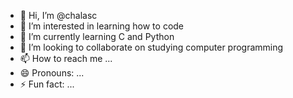 - 👋 Hi, I’m @chalasc
- 👀 I’m interested in learning how to code
- 🌱 I’m currently learning C and Python
- 💞️ I’m looking to collaborate on studying computer programming
- 📫 How to reach me ...
- 😄 Pronouns: ...
- ⚡ Fun fact: ...

<!---
chalasc/chalasc is a ✨ special ✨ repository because its `README.md` (this file) appears on your GitHub profile.
You can click the Preview link to take a look at your changes.
--->
